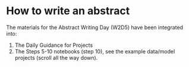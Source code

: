 # How to write an abstract

The materials for the Abstract Writing Day (W2D5) have been integrated into:

1) The Daily Guidance for Projects
2) The Steps 5-10 notebooks (step 10), see the example data/model projects (scroll all the way down). 

